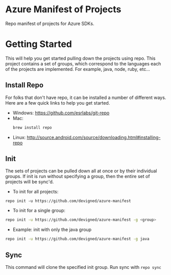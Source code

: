 # Azure Manifest of Projects
Repo manifest of projects for Azure SDKs.

# Getting Started
This will help you get started pulling down the projects using repo. This project contains a set of groups, which
correspond to the languages each of the projects are implemented. For example, java, node, ruby, etc...

## Install Repo
For folks that don't have repo, it can be installed a number of different ways. Here are a few quick links to help you
get started.
- Windows: https://github.com/esrlabs/git-repo
- Mac:
  ```bash
  brew install repo
  ```
- Linux: http://source.android.com/source/downloading.html#installing-repo

## Init
The sets of projects can be pulled down all at once or by their individual groups. If init is run without specifying a
group, then the entire set of projects will be sync'd.

- To init for all projects:
```
repo init -u https://github.com/devigned/azure-manifest
```
- To init for a single group:
```bash
repo init -u https://github.com/devigned/azure-manifest -g <group>
```
  - Example: init with only the java group
  ```bash
  repo init -u https://github.com/devigned/azure-manifest -g java
  ```

## Sync
This command will clone the specified init group. Run sync with `repo sync`
